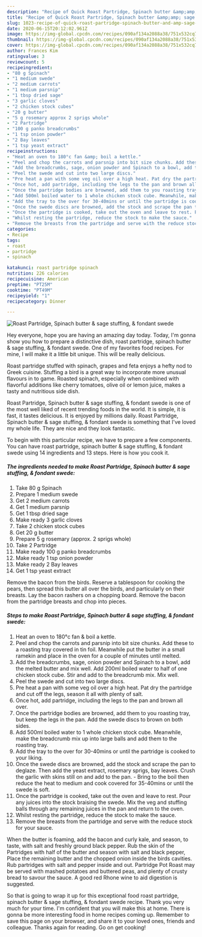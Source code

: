 ```yaml
---
description: "Recipe of Quick Roast Partridge, Spinach butter &amp;amp; sage stuffing, &amp;amp; fondant swede"
title: "Recipe of Quick Roast Partridge, Spinach butter &amp;amp; sage stuffing, &amp;amp; fondant swede"
slug: 1023-recipe-of-quick-roast-partridge-spinach-butter-and-amp-sage-stuffing-and-amp-fondant-swede
date: 2020-06-15T20:12:02.961Z
image: https://img-global.cpcdn.com/recipes/090af134a2088a38/751x532cq70/roast-partridge-spinach-butter-sage-stuffing-fondant-swede-recipe-main-photo.jpg
thumbnail: https://img-global.cpcdn.com/recipes/090af134a2088a38/751x532cq70/roast-partridge-spinach-butter-sage-stuffing-fondant-swede-recipe-main-photo.jpg
cover: https://img-global.cpcdn.com/recipes/090af134a2088a38/751x532cq70/roast-partridge-spinach-butter-sage-stuffing-fondant-swede-recipe-main-photo.jpg
author: Frances Kim
ratingvalue: 3
reviewcount: 5
recipeingredient:
- "80 g Spinach"
- "1 medium swede"
- "2 medium carrots"
- "1 medium parsnip"
- "1 tbsp dried sage"
- "3 garlic cloves"
- "2 chicken stock cubes"
- "20 g butter"
- "5 g rosemary approx 2 sprigs whole"
- "2 Partridge"
- "100 g panko breadcrumbs"
- "1 tsp onion powder"
- "2 Bay leaves"
- "1 tsp yeast extract"
recipeinstructions:
- "Heat an oven to 180°c fan &amp; boil a kettle."
- "Peel and chop the carrots and parsnip into bit size chunks. Add these to a roasting tray covered in tin foil. Meanwhile put the butter in a small ramekin and place in the oven for a couple of minutes until melted."
- "Add the breadcrumbs, sage, onion powder and Spinach to a bowl, add the melted butter and mix well. Add 200ml boiled water to half of one chicken stock cube. Stir and add to the breadcrumb mix. Mix well."
- "Peel the swede and cut into two large discs."
- "Pre heat a pan with some veg oil over a high heat. Pat dry the partridge and cut off the legs, season it all with plenty of salt."
- "Once hot, add partridge, including the legs to the pan and brown all over."
- "Once the partridge bodies are browned, add them to you roasting tray, but keep the legs in the pan. Add the swede discs to brown on both sides."
- "Add 500ml boiled water to 1 whole chicken stock cube. Meanwhile, make the breadcrumb mix up into large balls and add them to the roasting tray."
- "Add the tray to the over for 30-40mins or until the partridge is cooked to your liking."
- "Once the swede discs are browned, add the stock and scrape the pan to deglaze. Then add the yeast extract, rosemary sprigs, bay leaves. Crush the garlic with skins still on and add to the pan. Bring to the boil then reduce the heat to medium and cook covered for 35-40mins or until the swede is soft."
- "Once the partridge is cooked, take out the oven and leave to rest. Pour any juices into the stock braising the swede. Mix the veg and stuffing balls through any remaining juices in the pan and return to the oven."
- "Whilst resting the partridge, reduce the stock to make the sauce."
- "Remove the breasts from the partridge and serve with the reduce stock for your sauce."
categories:
- Recipe
tags:
- roast
- partridge
- spinach

katakunci: roast partridge spinach 
nutrition: 226 calories
recipecuisine: American
preptime: "PT25M"
cooktime: "PT49M"
recipeyield: "1"
recipecategory: Dinner

---
```



![Roast Partridge, Spinach butter &amp; sage stuffing, &amp; fondant swede](https://img-global.cpcdn.com/recipes/090af134a2088a38/751x532cq70/roast-partridge-spinach-butter-sage-stuffing-fondant-swede-recipe-main-photo.jpg)

Hey everyone, hope you are having an amazing day today. Today, I'm gonna show you how to prepare a distinctive dish, roast partridge, spinach butter &amp; sage stuffing, &amp; fondant swede. One of my favorites food recipes. For mine, I will make it a little bit unique. This will be really delicious.

Roast partridge stuffed with spinach, grapes and feta enjoys a hefty nod to Greek cuisine. Stuffing a bird is a great way to incorporate more unusual flavours in to game. Roasted spinach, especially when combined with flavorful additions like cherry tomatoes, olive oil or lemon juice, makes a tasty and nutritious side dish.

Roast Partridge, Spinach butter &amp; sage stuffing, &amp; fondant swede is one of the most well liked of recent trending foods in the world. It is simple, it is fast, it tastes delicious. It is enjoyed by millions daily. Roast Partridge, Spinach butter &amp; sage stuffing, &amp; fondant swede is something that I've loved my whole life. They are nice and they look fantastic.


To begin with this particular recipe, we have to prepare a few components. You can have roast partridge, spinach butter &amp; sage stuffing, &amp; fondant swede using 14 ingredients and 13 steps. Here is how you cook it.

<!--inarticleads1-->

##### The ingredients needed to make Roast Partridge, Spinach butter &amp; sage stuffing, &amp; fondant swede:

1. Take 80 g Spinach
1. Prepare 1 medium swede
1. Get 2 medium carrots
1. Get 1 medium parsnip
1. Get 1 tbsp dried sage
1. Make ready 3 garlic cloves
1. Take 2 chicken stock cubes
1. Get 20 g butter
1. Prepare 5 g rosemary (approx. 2 sprigs whole)
1. Take 2 Partridge
1. Make ready 100 g panko breadcrumbs
1. Make ready 1 tsp onion powder
1. Make ready 2 Bay leaves
1. Get 1 tsp yeast extract


Remove the bacon from the birds. Reserve a tablespoon for cooking the pears, then spread this butter all over the birds, and particularly on their breasts. Lay the bacon rashers on a chopping board. Remove the bacon from the partridge breasts and chop into pieces. 

<!--inarticleads2-->

##### Steps to make Roast Partridge, Spinach butter &amp; sage stuffing, &amp; fondant swede:

1. Heat an oven to 180°c fan &amp; boil a kettle.
1. Peel and chop the carrots and parsnip into bit size chunks. Add these to a roasting tray covered in tin foil. Meanwhile put the butter in a small ramekin and place in the oven for a couple of minutes until melted.
1. Add the breadcrumbs, sage, onion powder and Spinach to a bowl, add the melted butter and mix well. Add 200ml boiled water to half of one chicken stock cube. Stir and add to the breadcrumb mix. Mix well.
1. Peel the swede and cut into two large discs.
1. Pre heat a pan with some veg oil over a high heat. Pat dry the partridge and cut off the legs, season it all with plenty of salt.
1. Once hot, add partridge, including the legs to the pan and brown all over.
1. Once the partridge bodies are browned, add them to you roasting tray, but keep the legs in the pan. Add the swede discs to brown on both sides.
1. Add 500ml boiled water to 1 whole chicken stock cube. Meanwhile, make the breadcrumb mix up into large balls and add them to the roasting tray.
1. Add the tray to the over for 30-40mins or until the partridge is cooked to your liking.
1. Once the swede discs are browned, add the stock and scrape the pan to deglaze. Then add the yeast extract, rosemary sprigs, bay leaves. Crush the garlic with skins still on and add to the pan. - Bring to the boil then reduce the heat to medium and cook covered for 35-40mins or until the swede is soft.
1. Once the partridge is cooked, take out the oven and leave to rest. Pour any juices into the stock braising the swede. Mix the veg and stuffing balls through any remaining juices in the pan and return to the oven.
1. Whilst resting the partridge, reduce the stock to make the sauce.
1. Remove the breasts from the partridge and serve with the reduce stock for your sauce.


When the butter is foaming, add the bacon and curly kale, and season, to taste, with salt and freshly ground black pepper. Rub the skin of the Partridges with half of the butter and season with salt and black pepper, Place the remaining butter and the chopped onion inside the birds cavities. Rub partridges with salt and pepper inside and out. Partridge Pot Roast may be served with mashed potatoes and buttered peas, and plenty of crusty bread to savour the sauce. A good red Rhone wine to aid digestion is suggested. 

So that is going to wrap it up for this exceptional food roast partridge, spinach butter &amp; sage stuffing, &amp; fondant swede recipe. Thank you very much for your time. I'm confident that you will make this at home. There is gonna be more interesting food in home recipes coming up. Remember to save this page on your browser, and share it to your loved ones, friends and colleague. Thanks again for reading. Go on get cooking!
